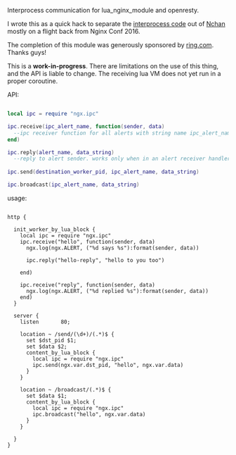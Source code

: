 Interprocess communication for lua_nginx_module and openresty. 

I wrote this as a quick hack to separate the [interprocess code](https://github.com/slact/nchan/tree/master/src/store/memory) out of [Nchan](https://github.com/slact/nchan) mostly on a flight back from Nginx Conf 2016.

The completion of this module was generously sponsored by [ring.com](https://ring.com). Thanks guys!

This is a **work-in-progress**. There are limitations on the use of this thing, and the API is liable to change.
The receiving lua VM does not yet run in a proper coroutine.



API:
```lua

local ipc = require "ngx.ipc"

ipc.receive(ipc_alert_name, function(sender, data)
  --ipc receiver function for all alerts with string name ipc_alert_name
end)

ipc.reply(alert_name, data_string)
  --reply to alert sender. works only when in an alert receiver handler function
  
ipc.send(destination_worker_pid, ipc_alert_name, data_string)

ipc.broadcast(ipc_alert_name, data_string)


```



usage:

```nginx

http {

  init_worker_by_lua_block {
    local ipc = require "ngx.ipc"
    ipc.receive("hello", function(sender, data)
      ngx.log(ngx.ALERT, ("%d says %s"):format(sender, data))
      
      ipc.reply("hello-reply", "hello to you too")
      
    end)
    
    ipc.receive("reply", function(sender, data) 
      ngx.log(ngx.ALERT, ("%d replied %s"):format(sender, data))
    end) 
  }
  
  server {
    listen       80;
    
    location ~ /send/(\d+)/(.*)$ {
      set $dst_pid $1;
      set $data $2;
      content_by_lua_block {
        local ipc = require "ngx.ipc"
        ipc.send(ngx.var.dst_pid, "hello", ngx.var.data)
      }
    }
    
    location ~ /broadcast/(.*)$ {
      set $data $1;
      content_by_lua_block { 
        local ipc = require "ngx.ipc"
        ipc.broadcast("hello", ngx.var.data)
      }
    }
    
  }
}

```
